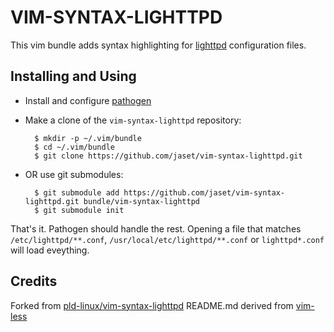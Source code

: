 # VIM-SYNTAX-LIGHTTPD #

This vim bundle adds syntax highlighting for [lighttpd](http://www.lighttpd.net/) configuration files.

## Installing and Using ##

- Install and configure [pathogen](https://github.com/tpope/vim-pathogen)

- Make a clone of the `vim-syntax-lighttpd` repository:

        $ mkdir -p ~/.vim/bundle
        $ cd ~/.vim/bundle
        $ git clone https://github.com/jaset/vim-syntax-lighttpd.git

- OR use git submodules:

        $ git submodule add https://github.com/jaset/vim-syntax-lighttpd.git bundle/vim-syntax-lighttpd
        $ git submodule init

That's it. Pathogen should handle the rest. Opening a file that matches `/etc/lighttpd/**.conf`, 
`/usr/local/etc/lighttpd/**.conf` or `lighttpd*.conf` will load eveything.

## Credits ##

Forked from [pld-linux/vim-syntax-lighttpd](https://github.com/pld-linux/vim-syntax-lighttpd)
README.md derived from [vim-less](https://github.com/groenewege/vim-less)

